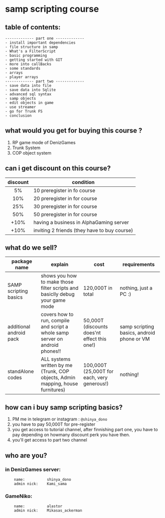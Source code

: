 # samp scripting course 

## table of contents:

	------------- part one -------------
	- install important dependencies 
	- file structure in samp
	- What's a FilterScript
	- basic programming
	- getting started with GIT
	- more into callBacks
	- some standards
	- arrays
	- player arrays
	------------- part two -------------
	- save data into file
	- save data into Sqlite
	- advanced sql syntax
	- samp objects
	- edit objects in game
	- use streamer
	- go for Trunk FS
	- conclusion 

## what would you get for buying this course ?

1. RP game mode of DenizGames
2. Trunk System 
3. COP object system

## can i get discount on this course?

| discount | condition                                    |
|:--------:|----------------------------------------------|
| 5%       | 10 preregister in fo course                  |
| 10%      | 20 preregister in for course                 |
| 25%      | 30 preregister in for course                 |
| 50%      | 50 preregister in for course                 |
| +10%     | having a business in AlphaGaming server      |
| +10%     | inviting 2 friends (they have to buy course) |

## what do we sell?

| package name            | explain                                                                         | cost                                         | requirements                               |
|-------------------------|---------------------------------------------------------------------------------|----------------------------------------------|--------------------------------------------|
| SAMP scripting basics   | shows you how to make those filter scripts and basiclly debug your game mode    | 120,000T in total                            | nothing, just a PC :)                      |
| additional android pack | covers how to run, compile and script a whole samp server on android phones!!   | 50,000T (discounts does'nt effect this one!) | samp scripting basics, android phone or VM |
| standAlone codes        | ALL systems written by me (Trunk, COP objects, Admin mapping, house furnitures) | 100,000T (25,000T for each, very generous!)  | nothing!                                   |


## how can i buy samp scripting basics?

1. PM me in telegram or instagram : `@shinya_dono`
2. you have to pay 50,000T for pre-register
3. you get access to tutorial channel, after finnishing part one, you have to pay depending on howmany discount perk you have then.
4. you'll get access to part two channel

## who are you?

### in DenizGames server:
		name:          shinya_dono
		admin nick:    Kami_sama

### GameNiko:
		name:          alastor
		admin nick:    Mikasas_ackerman
